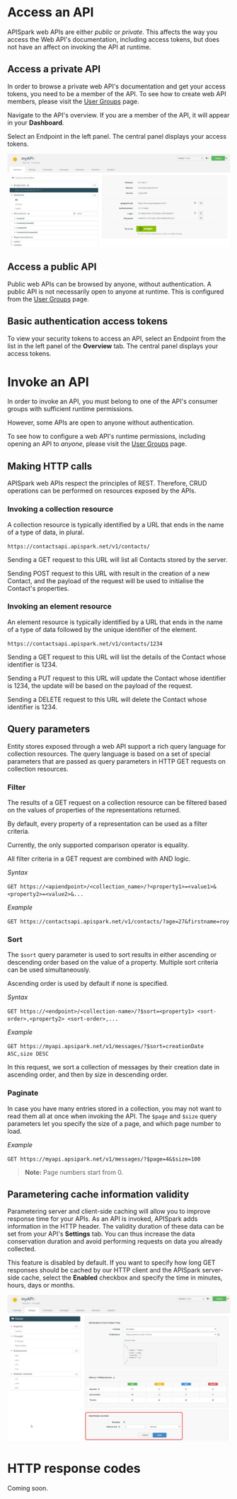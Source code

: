 
# Access an API

APISpark web APIs are either *public* or *private*. This affects the way you access the Web API's documentation, including access tokens, but does not have an affect on invoking the API at runtime.

## Access a private API

In order to browse a private web API's documentation and get your access tokens, you need to be a member of the API. To see how to create web API members, please visit the [User Groups](/technical-resources/apispark/guide/publish/secure/user-groups "User groups") page.

Navigate to the API's overview. If you are a member of the API, it will appear in your **Dashboard**.

Select an Endpoint in the left panel. The central panel displays your access tokens.

![access tokens](images/access-tokens.jpg "access tokens")

## Access a public API

Public web APIs can be browsed by anyone, without authentication. A public API is not necessarily open to anyone at runtime. This is configured from the [User Groups](/technical-resources/apispark/guide/publish/secure/user-groups "User groups") page.

## Basic authentication access tokens

To view your security tokens to access an API, select an Endpoint from the list in the left panel of the **Overview** tab. The central panel displays your access tokens.

# Invoke an API

In order to invoke an API, you must belong to one of the API's consumer groups with sufficient runtime permissions.

However, some APIs are open to anyone without authentication.

To see how to configure a web API's runtime permissions, including opening an API to *anyone*, please visit the [User Groups](/technical-resources/apispark/guide/publish/secure/user-groups "User groups") page.

## Making HTTP calls

APISpark web APIs respect the principles of REST. Therefore, CRUD operations can be performed on resources exposed by the APIs.

### Invoking a collection resource

A collection resource is typically identified by a URL that ends in the name of a type of data, in plural.

`https://contactsapi.apispark.net/v1/contacts/ `

Sending a GET request to this URL will list all Contacts stored by the server.

Sending POST request to this URL with result in the creation of a new Contact, and the payload of the request will be used to initialise the Contact's properties.

### Invoking an element resource

An element resource is typically identified by a URL that ends in the name of a type of data followed by the unique identifier of the element.

`https://contactsapi.apispark.net/v1/contacts/1234 `

Sending a GET request to this URL will list the details of the Contact whose identifier is 1234.

Sending a PUT request to this URL will update the Contact whose identifier is 1234, the update will be based on the payload of the request.

Sending a DELETE request to this URL will delete the Contact whose identifier is 1234.  

## Query parameters

Entity stores exposed through a web API support a rich query language for collection resources. The query language is based on a set of special parameters that are passed as query parameters in HTTP GET requests on collection resources.

### <a class="anchor" name="filter"></a>Filter

The results of a GET request on a collection resource can be filtered based on the values of properties of the representations returned.

By default, every property of a representation can be used as a filter criteria.

Currently, the only supported comparison operator is equality.

All filter criteria in a GET request are combined with AND logic.

*Syntax*

`GET https://<apiendpoint>/<collection_name>/?<property1>=<value1>&<property2>=<value2>&...`

*Example*

`GET https://contactsapi.apispark.net/v1/contacts/?age=27&firstname=roy`

### <a class="anchor" name="sort"></a>Sort

The `$sort` query parameter is used to sort results in either ascending or descending order based on the value of a property. Multiple sort criteria can be used simultaneously.

Ascending order is used by default if none is specified.

*Syntax*

`GET https://<endpoint>/<collection-name>/?$sort=<property1> <sort-order>,<property2> <sort-order>,...`

*Example*

`GET https://myapi.apsipark.net/v1/messages/?$sort=creationDate ASC,size DESC`

In this request, we sort a collection of messages by their creation date in ascending order, and then by size in descending order.


### Paginate

In case you have many entries stored in a collection, you may not want to read them all at once when invoking the API. The `$page` and `$size` query parameters let you specify the size of a page, and which page number to load.

*Example*

`GET https://myapi.apsipark.net/v1/messages/?$page=4&$size=100`

>**Note:** Page numbers start from 0.

<!--
### Load Strategy

The `$strategy` query parameter is used to define whether or not to load data references, and if so at what depth.

`$strategy` can take values *load* or *reference*. The default load strategy is *reference*.

If the load strategy is specified, the `$depth` parameter indicates at which depth related data should be loaded.

*Examples*

Data model: An Organization has Employees which each have an Address.

*Reference strategy*

`GET https://myapi.apsipark.net/v1/organizations/?$strategy=reference`

In this request, the `$strategy` is set to *reference*, therefore the list of Organizations is loaded along with all the values of primitive type properties (e.g. name). Employees are only loaded by reference.  

```json
{
  "list": [
    {
      "id": "1234",
      “name”: “Restlet”,
      "employees": [
        {
          "id": "2345",
          "name": null,
          “address”:null
        },
        {
          "id": "2345",
          "name": null,
          “address”:null
        }
      ]
    }
  ]
}
```

*Load strategy*

`GET https://myapi.apsipark.net/v1/organizations/?$strategy=load`

In this request, in which the `$depth` parameter is set to its default value 1, Organizations are loaded along with the first level of related data, therefore the values of primitive type fields of Employees are also loaded.

```json
{
  "list": [
    {
      "id": "1234",
      “name”: “Restlet”,
      "employees": [
        {
          "id": "2345",
          "name": “Roy”,
          “address”:{
            "id": "4567",
            "value": null
          }
        },
        {
          "id": "3456",
          "name": “Ada”,
          “address”:{
            "id": "5678",
            "value": null
          }
        }
      ]
    }
  ]
}
```

*Load strategy, depth set to 2*

`GET https://myapi.apsipark.net/v1/organizations/?$strategy=load&$depth=2`

In this request, in which the `$depth` parameter is set to 2, Organizations are loaded along with the first level of related data (Employees) along with the third level of related data (Employee Addresses).

```json
{
  "list": [
    {
      "id": "1234",
      “name”: “Restlet”,
      "employees": [
        {
          "id": "2345",
          "name": “Roy”,
          “address”:{
            "id": "4567",
            "value": “123 Happy Street, Happy Land”
          }
        },
        {
          "id": "3456",
          "name": “Ada”,
          “address”:{
            "id": "5678",
            "value": “234 Funky Road, Funky Town”
          }
        }
      ]
    }
  ]
}
```

-->

## Parametering cache information validity

Parametering server and client-side caching will allow you to improve response time for your APIs. As an API is invoked, APISpark adds information in the HTTP header. The validity duration of these data can be set from your API's **Settings** tab. You can thus increase the data conservation duration and avoid performing requests on data you already collected.

This feature is disabled by default. If you want to specify how long GET responses should be cached by our HTTP client and the APISpark server-side cache, select the **Enabled** checkbox and specify the time in minutes, hours, days or months.

![response caching](images/response-caching.jpg "response caching")

# HTTP response codes

Coming soon.
